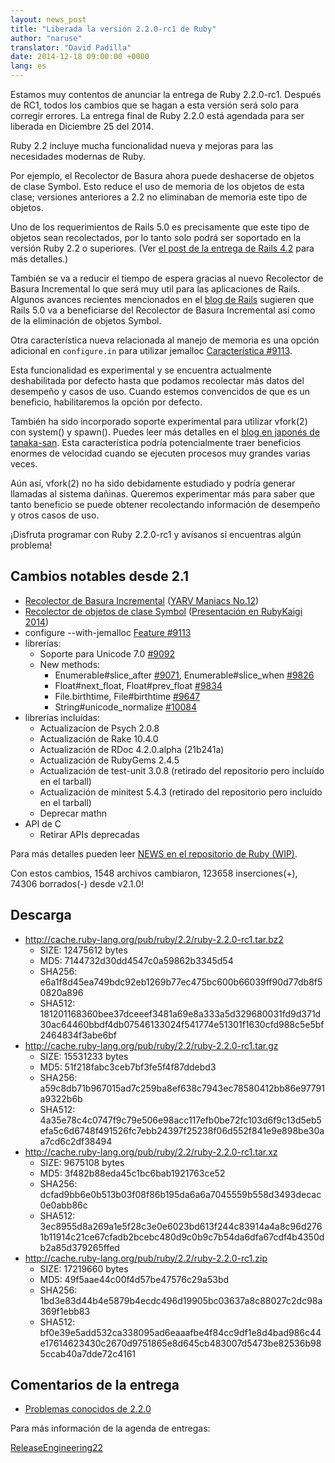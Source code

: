```yaml
---
layout: news_post
title: "Liberada la versión 2.2.0-rc1 de Ruby"
author: "naruse"
translator: "David Padilla"
date: 2014-12-18 09:00:00 +0000
lang: es
---
```


Estamos muy contentos de anunciar la entrega de Ruby 2.2.0-rc1.
Después de RC1, todos los cambios que se hagan a esta versión será solo para
corregir errores.
La entrega final de Ruby 2.2.0 está agendada para ser liberada en Diciembre 25
del 2014.

Ruby 2.2 incluye mucha funcionalidad nueva y mejoras para las necesidades modernas
de Ruby.

Por ejemplo, el Recolector de Basura ahora puede deshacerse de objetos de clase Symbol.
Esto reduce el uso de memoria de los objetos de esta clase; versiones anteriores a 2.2 no
eliminaban de memoria este tipo de objetos.

Uno de los requerimientos de Rails 5.0 es precisamente que este tipo de objetos
sean recolectados, por lo tanto solo podrá ser soportado en la versión Ruby 2.2
o superiores.
(Ver [el post de la entrega de Rails 4.2](http://weblog.rubyonrails.org/2014/12/19/Rails-4-2-final/) para más detalles.)

También se va a reducir el tiempo de espera gracias al nuevo Recolector de Basura
Incremental lo que será muy util para las aplicaciones de Rails. Algunos avances
recientes mencionados en el [blog de Rails](http://weblog.rubyonrails.org/)
sugieren que Rails 5.0 va a beneficiarse del Recolector de Basura Incremental así
como de la eliminación de objetos Symbol.

Otra característica nueva relacionada al manejo de memoria es una opción adicional
en `configure.in` para utilizar jemalloc [Característica #9113](https://bugs.ruby-lang.org/issues/9113).

Esta funcionalidad es experimental y se encuentra actualmente deshabilitada por defecto hasta
que podamos recolectar más datos del desempeño y casos de uso. Cuando estemos
convencidos de que es un beneficio, habilitaremos la opción por defecto.

También ha sido incorporado soporte experimental para utilizar vfork(2) con
system() y spawn(). Puedes leer más detalles en el [blog en japonés de tanaka-san](http://www.a-k-r.org/d/2014-09.html#a2014_09_06).
Esta característica podría potencialmente traer beneficios enormes de velocidad
cuando se ejecuten procesos muy grandes varias veces.

Aún así, vfork(2) no ha sido debidamente estudiado y podría generar llamadas
al sistema dañinas. Queremos experimentar más para saber que tanto beneficio
se puede obtener recolectando información de desempeño y otros casos de uso.

¡Disfruta programar con Ruby 2.2.0-rc1 y avísanos si encuentras algún problema!

## Cambios notables desde 2.1

* [Recolector de Basura Incremental](https://bugs.ruby-lang.org/issues/10137) ([YARV Maniacs No.12](http://magazine.rubyist.net/?0048-YARVManiacs))
* [Recolector de objetos de clase Symbol](https://bugs.ruby-lang.org/issues/9634) ([Presentación en RubyKaigi 2014](http://www.slideshare.net/authorNari/symbol-gc))
* configure --with-jemalloc [Feature #9113](https://bugs.ruby-lang.org/issues/9113)
* librerías:
  * Soporte para Unicode 7.0 [#9092](https://bugs.ruby-lang.org/issues/9092)
  * New methods:
    * Enumerable#slice_after [#9071](https://bugs.ruby-lang.org/issues/9071), Enumerable#slice_when [#9826](https://bugs.ruby-lang.org/issues/9826)
    * Float#next_float, Float#prev_float [#9834](https://bugs.ruby-lang.org/issues/9834)
    * File.birthtime, File#birthtime [#9647](https://bugs.ruby-lang.org/issues/9647)
    * String#unicode_normalize [#10084](https://bugs.ruby-lang.org/issues/10084)
* librerías incluídas:
  * Actualizacíon de Psych 2.0.8
  * Actualización de Rake 10.4.0
  * Actualización de RDoc 4.2.0.alpha (21b241a)
  * Actualización de RubyGems 2.4.5
  * Actualización de test-unit 3.0.8 (retirado del repositorio pero incluído en el tarball)
  * Actualización de minitest 5.4.3 (retirado del repositorio pero incluído en el tarball)
  * Deprecar mathn
* API de C
  * Retirar APIs deprecadas

Para más detalles pueden leer [NEWS en el repositorio de Ruby (WIP)](https://github.com/ruby/ruby/blob/v2_2_0_rc1/NEWS).

Con estos cambios, 1548 archivos cambiaron, 123658 inserciones(+), 74306 borrados(-) desde v2.1.0!

## Descarga

* <http://cache.ruby-lang.org/pub/ruby/2.2/ruby-2.2.0-rc1.tar.bz2>
  * SIZE:   12475612 bytes
  * MD5:    7144732d30dd4547c0a59862b3345d54
  * SHA256: e6a1f8d45ea749bdc92eb1269b77ec475bc600b66039ff90d77db8f50820a896
  * SHA512: 181201168360bee37dceeef3481a69e8a333a5d329680031fd9d371d30ac64460bbdf4db07546133024f541774e51301f1630cfd988c5e5bf2464834f3abe6bf
* <http://cache.ruby-lang.org/pub/ruby/2.2/ruby-2.2.0-rc1.tar.gz>
  * SIZE:   15531233 bytes
  * MD5:    51f218fabc3ceb7bf3fe5f4f87ddebd3
  * SHA256: a59c8db71b967015ad7c259ba8ef638c7943ec78580412bb86e97791a9322b6b
  * SHA512: 4a35e78c4c0747f9c79e506e98acc117efb0be72fc103d6f9c13d5eb5efa5c6d6748f491526fc7ebb24397f25238f06d552f841e9e898be30aa7cd6c2df38494
* <http://cache.ruby-lang.org/pub/ruby/2.2/ruby-2.2.0-rc1.tar.xz>
  * SIZE:   9675108 bytes
  * MD5:    3f482b88eda45c1bc6bab1921763ce52
  * SHA256: dcfad9bb6e0b513b03f08f86b195da6a6a7045559b558d3493decac0e0abb86c
  * SHA512: 3ec8955d8a269a1e5f28c3e0e6023bd613f244c83914a4a8c96d2761b11914c21ce67cfadb2bcebc480d9c0b9c7b54da6dfa67cdf4b4350db2a85d379265ffed
* <http://cache.ruby-lang.org/pub/ruby/2.2/ruby-2.2.0-rc1.zip>
  * SIZE:   17219660 bytes
  * MD5:    49f5aae44c00f4d57be47576c29a53bd
  * SHA256: 1bd3e83d44b4e5879b4ecdc496d19905bc03637a8c88027c2dc98a369f1ebb83
  * SHA512: bf0e39e5add532ca338095ad6eaaafbe4f84cc9df1e8d4bad986c44e17614623430c2670d9751865e8d645cb483007d5473be82536b985ccab40a7dde72c4161

## Comentarios de la entrega

* [Problemas conocidos de 2.2.0](http://bugs.ruby-lang.org/projects/ruby-trunk/issues?query_id=115)

Para más información de la agenda de entregas:

[ReleaseEngineering22](http://bugs.ruby-lang.org/projects/ruby-trunk/wiki/ReleaseEngineering22)

